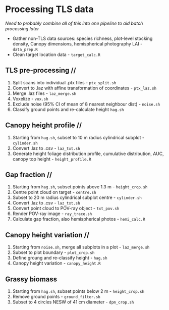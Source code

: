 # Processing TLS data

_Need to probably combine all of this into one pipeline to aid batch processing later_

* Gather non-TLS data sources: species richness, plot-level stocking density, Canopy dimensions, hemispherical photography LAI - `data_prep.R`
* Clean target location data - `target_calc.R`

## TLS pre-processing //

1. Split scans into individual .ptx files - `ptx_split.sh`
2. Convert to .laz with affine transformation of coordinates - `ptx_laz.sh`
3. Merge .laz files - `laz_merge.sh`
4. Voxelize - `vox.sh`
5. Exclude noise (95% CI of mean of 8 nearest neighbour dist) - `noise.sh` 
6. Classify ground points and re-calculate height `hag.sh`

## Canopy height profile //

1. Starting from `hag.sh`, subset to 10 m radius cylindrical subplot - `cylinder.sh`
2. Convert .laz to .csv - `laz_txt.sh`
3. Generate height foliage distribution profile, cumulative distribution, AUC, canopy top height - `height_profile.R`

## Gap fraction //

1. Starting from `hag.sh`, subset points above 1.3 m - `height_crop.sh`
2. Centre point cloud on target - `centre.sh`
3. Subset to 20 m radius cylindrical subplot centre - `cylinder.sh`
4. Convert .laz to .csv - `laz_txt.sh`
5. Convert point cloud to POV-ray object - `txt_pov.sh`
6. Render POV-ray image - `ray_trace.sh`
7. Calculate gap fraction, also hemispherical photos - `hemi_calc.R` 

## Canopy height variation //

1. Starting from `noise.sh`, merge all subplots in a plot - `laz_merge.sh`
2. Subset to plot boundary - `plot_crop.sh`
3. Define groung and re-classify height - `hag.sh`
4. Canopy height variation - `canopy_height.R`


## Grassy biomass 

1. Starting from `hag.sh`, subset points below 2 m - `height_crop.sh`
2. Remove ground points - `ground_filter.sh`
3. Subset to 4 circles NESW of 41 cm diameter - `dpm_crop.sh`

